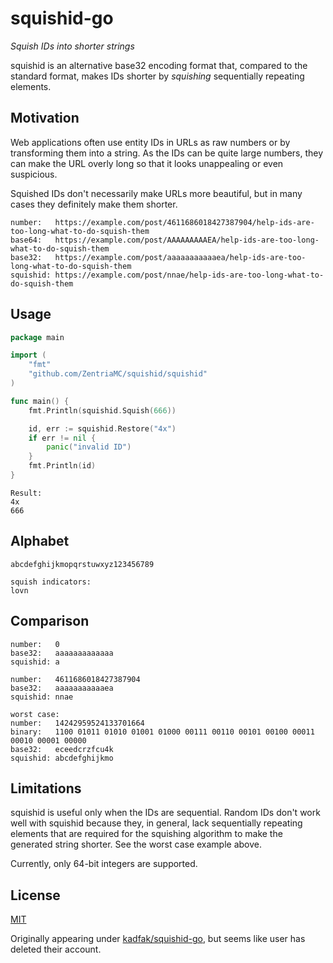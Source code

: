 # squishid-go

*Squish IDs into shorter strings*

squishid is an alternative base32 encoding format that, compared to the
standard format, makes IDs shorter by *squishing* sequentially repeating
elements.

## Motivation

Web applications often use entity IDs in URLs as raw numbers or by transforming
them into a string. As the IDs can be quite large numbers, they can make the
URL overly long so that it looks unappealing or even suspicious.

Squished IDs don't necessarily make URLs more beautiful, but in many cases they
definitely make them shorter.

```
number:   https://example.com/post/4611686018427387904/help-ids-are-too-long-what-to-do-squish-them
base64:   https://example.com/post/AAAAAAAAAEA/help-ids-are-too-long-what-to-do-squish-them
base32:   https://example.com/post/aaaaaaaaaaaea/help-ids-are-too-long-what-to-do-squish-them
squishid: https://example.com/post/nnae/help-ids-are-too-long-what-to-do-squish-them
```

## Usage

```go
package main

import (
	"fmt"
	"github.com/ZentriaMC/squishid/squishid"
)

func main() {
	fmt.Println(squishid.Squish(666))

	id, err := squishid.Restore("4x")
	if err != nil {
		panic("invalid ID")
	}
	fmt.Println(id)
}
```

```
Result:
4x
666
```

## Alphabet

```
abcdefghijkmopqrstuwxyz123456789

squish indicators:
lovn
```

## Comparison

```
number:   0
base32:   aaaaaaaaaaaaa
squishid: a

number:   4611686018427387904
base32:   aaaaaaaaaaaea
squishid: nnae

worst case:
number:   14242959524133701664
binary:   1100 01011 01010 01001 01000 00111 00110 00101 00100 00011 00010 00001 00000
base32:   eceedcrzfcu4k
squishid: abcdefghijkmo
```

## Limitations

squishid is useful only when the IDs are sequential. Random IDs don't work well
with squishid because they, in general, lack sequentially repeating elements
that are required for the squishing algorithm to make the generated string
shorter. See the worst case example above.

Currently, only 64-bit integers are supported.

## License

[MIT](LICENSE)

Originally appearing under [kadfak/squishid-go](https://github.com/kadfak/squishid-go), but seems like user
has deleted their account.
